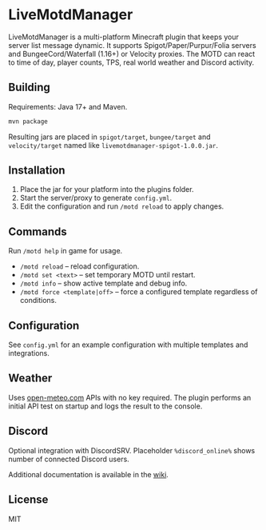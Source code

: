 # LiveMotdManager

LiveMotdManager is a multi-platform Minecraft plugin that keeps your server list message dynamic.
It supports Spigot/Paper/Purpur/Folia servers and BungeeCord/Waterfall (1.16+) or Velocity proxies.
The MOTD can react to time of day, player counts, TPS, real world weather and Discord activity.

## Building

Requirements: Java 17+ and Maven.

```bash
mvn package
```

Resulting jars are placed in `spigot/target`, `bungee/target` and `velocity/target` named like
`livemotdmanager-spigot-1.0.0.jar`.

## Installation

1. Place the jar for your platform into the plugins folder.
2. Start the server/proxy to generate `config.yml`.
3. Edit the configuration and run `/motd reload` to apply changes.

## Commands

Run `/motd help` in game for usage.

- `/motd reload` – reload configuration.
- `/motd set <text>` – set temporary MOTD until restart.
- `/motd info` – show active template and debug info.
- `/motd force <template|off>` – force a configured template regardless of conditions.

## Configuration

See `config.yml` for an example configuration with multiple templates and integrations.

## Weather

Uses [open-meteo.com](https://open-meteo.com/) APIs with no key required. The plugin performs an
initial API test on startup and logs the result to the console.

## Discord

Optional integration with DiscordSRV. Placeholder `%discord_online%` shows number of connected
Discord users.

Additional documentation is available in the [wiki]([https://github.com/Locon213/LiveMotdManager/wiki]).

## License

MIT
